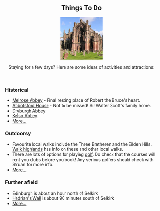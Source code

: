 <section id="things-to-do">
  <header>
    <h2 class="section-title">Things To Do</h2>
    <figure class="avatar">
      <img src="images/content-melrose-abbey.jpg" width="140" height="140" alt=""/>
    </figure>
    <p>Staying for a few days? Here are some ideas of activities and attractions:</p>
  </header>
  <div class="section-content">
  <h3>Historical</h3>
  <ul>
    <li><a href="http://www.historic-scotland.gov.uk/propertyresults/propertyoverview.htm?PropID=PL_210" rel="external">Melrose Abbey</a> - Final resting place of Robert the Bruce's heart.</li>
    <li><a href="http://www.scottsabbotsford.com/" rel="external">Abbotsford House</a> - Not to be missed! Sir Walter Scott's family home.</li>
    <li><a href="http://www.historic-scotland.gov.uk/propertyresults/propertyoverview.htm?PropID=PL_097" rel="external">Dryburgh Abbey</a></li>
    <li><a href="http://www.historic-scotland.gov.uk/propertyresults/propertyoverview.htm?PropID=PL_165" rel="external">Kelso Abbey</a></li>
    <li><a href="http://www.visitscotland.com/see-do/attractions/historic/scottish-borders/" rel="external">More...</a></li>
  </ul>
  <h3>Outdoorsy</h3>
  <ul>
    <li>Favourite local walks include the Three Bretheren and the Eilden Hills.  <a href="http://www.walkhighlands.co.uk/borders/melrose.shtml" rel="external">Walk highlands</a> has info on these and other local walks.</li>
    <li>There are lots of options for playing <a href="http://www.visitscotland.com/info/see-do/searchresults?prodtypes=ACTI&refined=1&refine-category=on&src_category=cg034&refine-place=on&src_area=9981&refine-location=&loc_address=&loc_place=&loc_polygon=&loc_placeprox=&src_location=&src_pcproximity_bands=50%7C20%7C10%7C5%7C2%7C1&src_pcproximity_dist=50&refine-name=on&src_name=&submit=Search" rel="external">golf</a>. Do check that the courses will rent you clubs before you book! Any serious golfers should check with Struan for more info.</li>
    <li><a href="http://www.visitscotland.com/see-do/activities/scottish-borders/" rel="external">More...</a></li>
  </ul>
  <h3>Further afield</h3>
  <ul>
    <li>Edinburgh is about an hour north of Selkirk</li>
    <li><a href="http://www.visithadrianswall.co.uk/" rel="external">Hadrian's Wall</a> is about 90 minutes south of Selkirk</li>
    <li><a href="http://www.visitscotland.com/destinations-maps/scottish-borders/see-do/" rel="external">More...</a></li>
    <ul>
  </div>
</section>